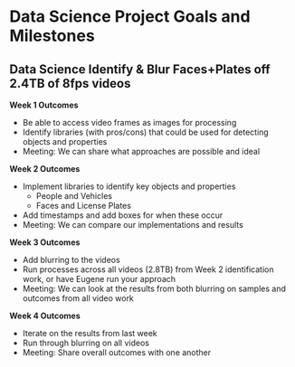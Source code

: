 # Data Science Project Goals and Milestones

## Data Science Identify & Blur Faces+Plates off 2.4TB of 8fps videos

**Week 1 Outcomes**
- Be able to access video frames as images for processing
- Identify libraries (with pros/cons) that could be used for detecting objects and properties
- Meeting: We can share what approaches are possible and ideal

**Week 2 Outcomes**

- Implement libraries to identify key objects and properties
  - People and Vehicles
  - Faces and License Plates
- Add timestamps and add boxes for when these occur
- Meeting: We can compare our implementations and results

**Week 3 Outcomes**

- Add blurring to the videos
- Run processes across all videos (2.8TB) from Week 2 identification work, or have Eugene run your approach
- Meeting: We can look at the results from both blurring on samples and outcomes from all video work

**Week 4 Outcomes**
- Iterate on the results from last week
- Run through blurring on all videos
- Meeting: Share overall outcomes with one another